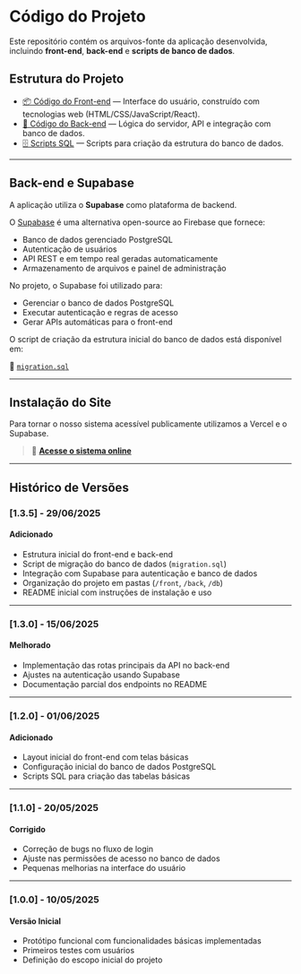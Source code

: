 # Código do Projeto

Este repositório contém os arquivos-fonte da aplicação desenvolvida, incluindo **front-end**, **back-end** e **scripts de banco de dados**.

## Estrutura do Projeto

- [📦 Código do Front-end](../src/front) — Interface do usuário, construído com tecnologias web (HTML/CSS/JavaScript/React).
- [🔧 Código do Back-end](../src/back) — Lógica do servidor, API e integração com banco de dados.
- [🗄️ Scripts SQL](../src/db) — Scripts para criação da estrutura do banco de dados.

---

## Back-end e Supabase

A aplicação utiliza o **Supabase** como plataforma de backend.

O [Supabase](https://supabase.com/) é uma alternativa open-source ao Firebase que fornece:

- Banco de dados gerenciado PostgreSQL
- Autenticação de usuários
- API REST e em tempo real geradas automaticamente
- Armazenamento de arquivos e painel de administração

No projeto, o Supabase foi utilizado para:
- Gerenciar o banco de dados PostgreSQL
- Executar autenticação e regras de acesso
- Gerar APIs automáticas para o front-end

O script de criação da estrutura inicial do banco de dados está disponível em:

📄 [`migration.sql`](../src/db/migration.sql)

---

## Instalação do Site

Para tornar o nosso sistema acessível publicamente utilizamos a Vercel e o Supabase.

> 🔗 [**Acesse o sistema online**](https://reamostra-git-main-marvinreissantos-projects.vercel.app)

---

## Histórico de Versões

### [1.3.5] - 29/06/2025
#### Adicionado
- Estrutura inicial do front-end e back-end
- Script de migração do banco de dados (`migration.sql`)
- Integração com Supabase para autenticação e banco de dados
- Organização do projeto em pastas (`/front`, `/back`, `/db`)
- README inicial com instruções de instalação e uso

---

### [1.3.0] - 15/06/2025
#### Melhorado
- Implementação das rotas principais da API no back-end
- Ajustes na autenticação usando Supabase
- Documentação parcial dos endpoints no README

---

### [1.2.0] - 01/06/2025
#### Adicionado
- Layout inicial do front-end com telas básicas
- Configuração inicial do banco de dados PostgreSQL
- Scripts SQL para criação das tabelas básicas

---

### [1.1.0] - 20/05/2025
#### Corrigido
- Correção de bugs no fluxo de login
- Ajuste nas permissões de acesso no banco de dados
- Pequenas melhorias na interface do usuário

---

### [1.0.0] - 10/05/2025
#### Versão Inicial
- Protótipo funcional com funcionalidades básicas implementadas
- Primeiros testes com usuários
- Definição do escopo inicial do projeto